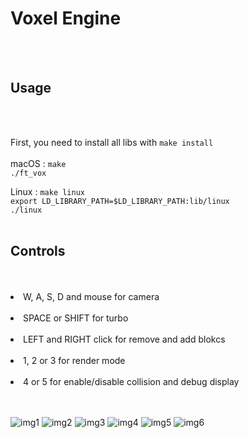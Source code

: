 <h1>Voxel Engine</h1><br />
<br />

<h2>Usage</h2><br />
<br />

First, you need to install all libs with `make install`</br>
</br>
macOS :
`make`<br />
`./ft_vox`<br />

Linux :
`make linux`<br />
`export LD_LIBRARY_PATH=$LD_LIBRARY_PATH:lib/linux`<br />
`./linux`<br />
</br>


<h2>Controls</h2><br />
<br />
<li> W, A, S, D and mouse for camera</li><br />
<li> SPACE or SHIFT for turbo</li><br />
<li> LEFT and RIGHT click for remove and add blokcs</li><br />
<li> 1, 2 or 3 for render mode</li><br />
<li> 4 or 5 for enable/disable collision and debug display</li><br />
</br>

![img1](https://raw.githubusercontent.com/username/ft_vox/master/img/environment.png)
![img2](https://raw.githubusercontent.com/username/ft_vox/master/img/desert.png)
![img3](https://raw.githubusercontent.com/username/ft_vox/master/img/mountains.png)
![img4](https://raw.githubusercontent.com/username/ft_vox/master/img/greddy_meshing.png)
![img5](https://raw.githubusercontent.com/username/ft_vox/master/img/underwater_caves.png)
![img6](https://raw.githubusercontent.com/username/ft_vox/master/img/vertex_render.png)


